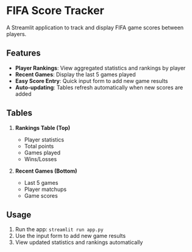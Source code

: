 # FIFA Score Tracker

A Streamlit application to track and display FIFA game scores between players.

## Features

- **Player Rankings**: View aggregated statistics and rankings by player
- **Recent Games**: Display the last 5 games played
- **Easy Score Entry**: Quick input form to add new game results
- **Auto-updating**: Tables refresh automatically when new scores are added

## Tables

1. **Rankings Table (Top)**
   - Player statistics
   - Total points
   - Games played
   - Wins/Losses

2. **Recent Games (Bottom)**
   - Last 5 games
   - Player matchups
   - Game scores

## Usage

1. Run the app: `streamlit run app.py`
2. Use the input form to add new game results
3. View updated statistics and rankings automatically
